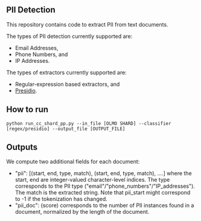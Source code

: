 ## PII Detection

This repository contains code to extract PII from text documents.

The types of PII detection currently supported are: 
+ Email Addresses, 
+ Phone Numbers, and 
+ IP Addresses.

The types of extractors currently supported are: 
+ Regular-expression based extractors, and 
+ [Presidio](https://github.com/microsoft/presidio). 

## How to run

```
python run_cc_shard_pp.py --in_file [OLMO SHARD] --classifier [regex/presidio] --output_file [OUTPUT_FILE]

```

## Outputs

We compute two additional fields for each document:
+ "pii": [(start<int>, end<int>, type<str>, match<str>), (start, end, type, match), ....]  where the start, end are integer-valued character-level indices. The type corresponds to the PII type ("email"/"phone_numbers"/"IP_addresses"). The match is the extracted string. Note that pii_start might correspond to -1 if the tokenization has changed.
+ "pii_doc": (score<float>) corresponds to the number of PII instances found in a document, normalized by the length of the document.
